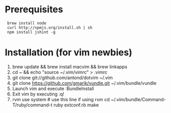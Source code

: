 # Prerequisites #
     brew install node
     curl http://npmjs.org/install.sh | sh
     npm install jshint -g
     
# Installation (for vim newbies) #

1. brew update && brew install macvim && brew linkapps
2. cd ~ && echo "source ~/.vim/vimrc" > .vimrc
3. git clone git://github.com/antond/dotvim ~/.vim
4. git clone https://github.com/gmarik/vundle.git ~/.vim/bundle/vundle
5. Launch vim and execute :BundleInstall
6. Exit vim by executing :q!
7. rvm use system # use this line if using rvm
   cd ~/.vim/bundle/Command-T/ruby/command-t
   ruby extconf.rb
   make